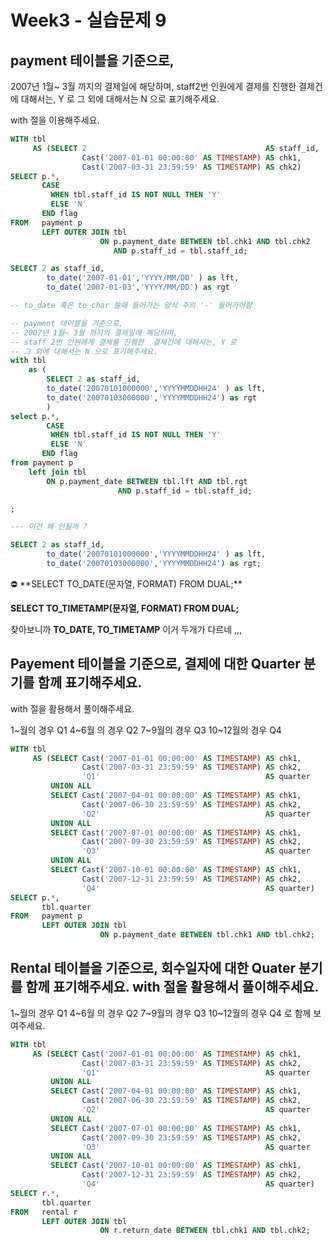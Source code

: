 # Week3 - 실습문제 9

## payment 테이블을 기준으로,  
2007년 1월~ 3월 까지의 결제일에 해당하며,  staff2번 인원에게 결제를 진행한  결제건에 대해서는, Y 로
그 외에 대해서는 N 으로 표기해주세요.

with 절을 이용해주세요.

```sql
WITH tbl
     AS (SELECT 2                                        AS staff_id,
                Cast('2007-01-01 00:00:00' AS TIMESTAMP) AS chk1,
                Cast('2007-03-31 23:59:59' AS TIMESTAMP) AS chk2)
SELECT p.*,
       CASE
         WHEN tbl.staff_id IS NOT NULL THEN 'Y'
         ELSE 'N'
       END flag
FROM   payment p
       LEFT OUTER JOIN tbl
                    ON p.payment_date BETWEEN tbl.chk1 AND tbl.chk2
                       AND p.staff_id = tbl.staff_id;
```

```sql
SELECT 2 as staff_id,
 		to_date('2007-01-01','YYYY/MM/DD' ) as lft,
		to_date('2007-01-03','YYYY/MM/DD') as rgt

-- to_date 혹은 to_char 쓸때 들어가는 양식 주의 '-' 들어가야함

-- payment 테이블을 기준으로,  
-- 2007년 1월~ 3월 까지의 결제일에 해당하며,  
-- staff 2번 인원에게 결제를 진행한  결제건에 대해서는, Y 로
-- 그 외에 대해서는 N 으로 표기해주세요. 
with tbl
	as (
		SELECT 2 as staff_id,
 		to_date('20070101000000','YYYYMMDDHH24' ) as lft,
		to_date('20070103000000','YYYYMMDDHH24') as rgt
		)
select p.*,
		CASE
         WHEN tbl.staff_id IS NOT NULL THEN 'Y'
         ELSE 'N'
       END flag
from payment p 
	left join tbl
		ON p.payment_date BETWEEN tbl.lft AND tbl.rgt
                       	AND p.staff_id = tbl.staff_id;

;

--- 이건 왜 안될까 ? 

SELECT 2 as staff_id,
 		to_date('20070101000000','YYYYMMDDHH24' ) as lft,
		to_date('20070103000000','YYYYMMDDHH24') as rgt;
```

<aside>
⛔ **SELECT TO_DATE(문자열, FORMAT) FROM DUAL;**

**SELECT TO_TIMETAMP(문자열, FORMAT) FROM DUAL;**

찾아보니까 **TO_DATE, TO_TIMETAMP** 이거 두개가 다르네 ,,, 

</aside>

## Payement 테이블을 기준으로,  결제에 대한 Quarter 분기를 함께 표기해주세요.
with 절을 활용해서 풀이해주세요.

1~월의 경우 Q1
4~6월 의 경우 Q2
7~9월의 경우 Q3
10~12월의 경우 Q4

```sql
WITH tbl
     AS (SELECT Cast('2007-01-01 00:00:00' AS TIMESTAMP) AS chk1,
                Cast('2007-03-31 23:59:59' AS TIMESTAMP) AS chk2,
                'Q1'                                     AS quarter
         UNION ALL
         SELECT Cast('2007-04-01 00:00:00' AS TIMESTAMP) AS chk1,
                Cast('2007-06-30 23:59:59' AS TIMESTAMP) AS chk2,
                'Q2'                                     AS quarter
         UNION ALL
         SELECT Cast('2007-07-01 00:00:00' AS TIMESTAMP) AS chk1,
                Cast('2007-09-30 23:59:59' AS TIMESTAMP) AS chk2,
                'Q3'                                     AS quarter
         UNION ALL
         SELECT Cast('2007-10-01 00:00:00' AS TIMESTAMP) AS chk1,
                Cast('2007-12-31 23:59:59' AS TIMESTAMP) AS chk2,
                'Q4'                                     AS quarter)
SELECT p.*,
       tbl.quarter
FROM   payment p
       LEFT OUTER JOIN tbl
                    ON p.payment_date BETWEEN tbl.chk1 AND tbl.chk2;
```

## Rental 테이블을 기준으로,  회수일자에 대한 Quater 분기를 함께 표기해주세요. with 절을 활용해서 풀이해주세요.

1~월의 경우 Q1
4~6월 의 경우 Q2
7~9월의 경우 Q3
10~12월의 경우 Q4 로 함께 보여주세요.

```sql
WITH tbl
     AS (SELECT Cast('2007-01-01 00:00:00' AS TIMESTAMP) AS chk1,
                Cast('2007-03-31 23:59:59' AS TIMESTAMP) AS chk2,
                'Q1'                                     AS quarter
         UNION ALL
         SELECT Cast('2007-04-01 00:00:00' AS TIMESTAMP) AS chk1,
                Cast('2007-06-30 23:59:59' AS TIMESTAMP) AS chk2,
                'Q2'                                     AS quarter
         UNION ALL
         SELECT Cast('2007-07-01 00:00:00' AS TIMESTAMP) AS chk1,
                Cast('2007-09-30 23:59:59' AS TIMESTAMP) AS chk2,
                'Q3'                                     AS quarter
         UNION ALL
         SELECT Cast('2007-10-01 00:00:00' AS TIMESTAMP) AS chk1,
                Cast('2007-12-31 23:59:59' AS TIMESTAMP) AS chk2,
                'Q4'                                     AS quarter)
SELECT r.*,
       tbl.quarter
FROM   rental r
       LEFT OUTER JOIN tbl
                    ON r.return_date BETWEEN tbl.chk1 AND tbl.chk2;
```